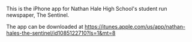 This is the iPhone app for Nathan Hale High School's student run newspaper, The Sentinel.

The app can be downloaded at https://itunes.apple.com/us/app/nathan-hales-the-sentinel/id1085122710?ls=1&mt=8
